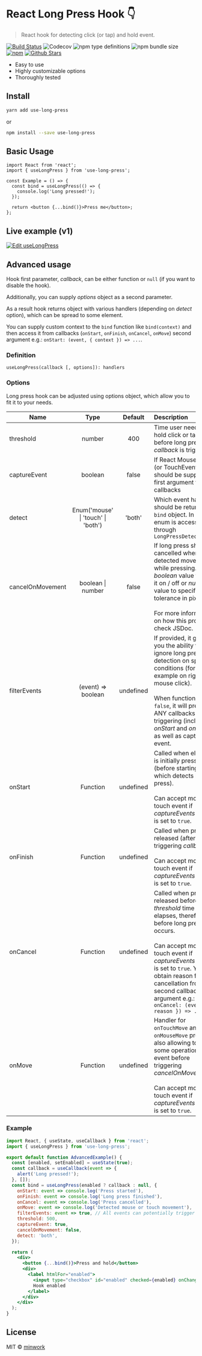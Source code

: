 # React Long Press Hook :point_down:

> React hook for detecting click (or tap) and hold event.

[![Build Status](https://travis-ci.com/minwork/use-long-press.svg?branch=master)](https://travis-ci.com/minwork/use-long-press)
![Codecov](https://img.shields.io/codecov/c/gh/minwork/use-long-press)
![npm type definitions](https://img.shields.io/npm/types/use-long-press)
![npm bundle size](https://img.shields.io/bundlephobia/min/use-long-press)
[![npm](https://img.shields.io/npm/v/use-long-press)](https://www.npmjs.com/package/use-long-press)
[![Github Stars](https://img.shields.io/github/stars/minwork/use-long-press?style=social)](https://github.com/minwork/use-long-press)

- Easy to use
- Highly customizable options
- Thoroughly tested

## Install

```bash
yarn add use-long-press
```

or

```bash
npm install --save use-long-press
```

## Basic Usage

```tsx
import React from 'react';
import { useLongPress } from 'use-long-press';

const Example = () => {
  const bind = useLongPress(() => {
    console.log('Long pressed!');
  });

  return <button {...bind()}>Press me</button>;
};
```

## Live example (v1)

[![Edit useLongPress](https://codesandbox.io/static/img/play-codesandbox.svg)](https://codesandbox.io/s/uselongpress-gnej6?fontsize=14&hidenavigation=1&theme=dark)

## Advanced usage

Hook first parameter, _callback_, can be either function or `null` (if you want to disable the hook).

Additionally, you can supply _options_ object as a second parameter.

As a result hook returns object with various handlers (depending on _detect_ option), which can be spread to some element.

You can supply custom context to the `bind` function like `bind(context)` and then access it from callbacks (`onStart`, `onFinish`, `onCancel`, `onMove`) second argument e.g.: `onStart: (event, { context }) => ...`.

### Definition

```
useLongPress(callback [, options]): handlers
```

### Options

Long press hook can be adjusted using options object, which allow you to fit it to your needs.

| Name             |                    Type                    |  Default  | Description                                                                                                                                                                                                                                                                                               |
|------------------|:------------------------------------------:|:---------:|:----------------------------------------------------------------------------------------------------------------------------------------------------------------------------------------------------------------------------------------------------------------------------------------------------------|
| threshold        |                   number                   |    400    | Time user need to hold click or tap before long press _callback_ is triggered                                                                                                                                                                                                                             |
| captureEvent     |                  boolean                   |   false   | If React MouseEvent (or TouchEvent) should be supplied as first argument to callbacks                                                                                                                                                                                                                     |
| detect           | Enum('mouse' &#x7c; 'touch' &#x7c; 'both') |  'both'   | Which event handlers should be returned in `bind` object. In TS this enum is accessible through `LongPressDetectEvents`                                                                                                                                                                                   |
| cancelOnMovement |           boolean &#x7c; number            |   false   | If long press should be cancelled when detected movement while pressing. Use _boolean_ value to turn it on / off or _number_ value to specify move tolerance in pixels.<br><br>For more information on how this prop work check JSDoc.                                                                    |
| filterEvents     |             (event) => boolean             | undefined | If provided, it gives you the ability to ignore long press detection on specified conditions (for example on right mouse click). <br><br>When function returns `false`, it will prevent ANY callbacks from triggering (including _onStart_ and _onCancel_) as well as capturing event.                    |
| onStart          |                  Function                  | undefined | Called when element is initially pressed (before starting timer which detects long press).<br><br>Can accept mouse or touch event if _captureEvents_ option is set to `true`.                                                                                                                             |
| onFinish         |                  Function                  | undefined | Called when press is released (after triggering _callback_).<br><br>Can accept mouse or touch event if _captureEvents_ option is set to `true`.                                                                                                                                                           |
| onCancel         |                  Function                  | undefined | Called when press is released before _threshold_ time elapses, therefore before long press occurs.<br><br>Can accept mouse or touch event if _captureEvents_ option is set to `true`. You can obtain reason for cancellation from a second callback argument e.g.: `onCancel: (event, { reason }) => ...` |
| onMove           |                  Function                  | undefined | Handler for `onTouchMove` and `onMouseMove` props, also allowing to make some operations on event before triggering _cancelOnMovement_.<br><br>Can accept mouse or touch event if _captureEvents_ option is set to `true`.                                                                                |

### Example

```jsx harmony
import React, { useState, useCallback } from 'react';
import { useLongPress } from 'use-long-press';

export default function AdvancedExample() {
  const [enabled, setEnabled] = useState(true);
  const callback = useCallback(event => {
    alert('Long pressed!');
  }, []);
  const bind = useLongPress(enabled ? callback : null, {
    onStart: event => console.log('Press started'),
    onFinish: event => console.log('Long press finished'),
    onCancel: event => console.log('Press cancelled'),
    onMove: event => console.log('Detected mouse or touch movement'),
    filterEvents: event => true, // All events can potentially trigger long press
    threshold: 500,
    captureEvent: true,
    cancelOnMovement: false,
    detect: 'both',
  });

  return (
    <div>
      <button {...bind()}>Press and hold</button>
      <div>
        <label htmlFor="enabled">
          <input type="checkbox" id="enabled" checked={enabled} onChange={() => setEnabled(current => !current)} />
          Hook enabled
        </label>
      </div>
    </div>
  );
}
```

## License

MIT © [minwork](https://github.com/minwork)
